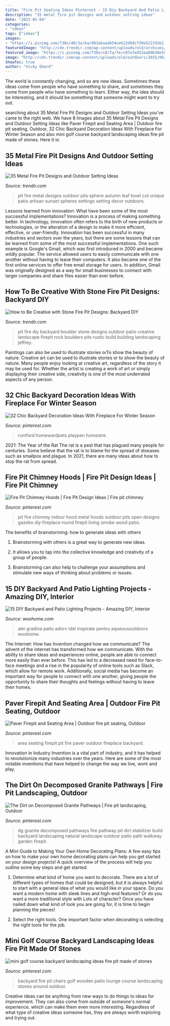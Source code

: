 ```yaml
---
title: "Fire Pit Seating Ideas Pinterest - 15 Diy Backyard And Patio Lighting Projects"
description: "35 metal fire pit designs and outdoor setting ideas"
date: "2023-01-04"
categories:
- "ideas"
tags: ["ideas"]
images:
- "https://i.pinimg.com/736x/d0/3a/ba/d03abaaab54ce612d9dcf39e522191b1.jpg"
featuredImage: "http://cdn.trendir.com/wp-content/uploads/old/archives/2015/10/22/autumn-leaf-fire-pit-sphere-melissa-crisp.jpg"
featured_image: "https://i.pinimg.com/736x/c8/7a/7e/c87a7ed53aa89b30e5894ed720099ebc.jpg"
image: "http://cdn.trendir.com/wp-content/uploads/old/outdoors/2015/06/10/boulder-fire-pit.jpg"
ShowToc: true
author: "Vicky Emard"
---
```



The world is constantly changing, and so are new ideas. Sometimes these ideas come from people who have something to share, and sometimes they come from people who have something to learn. Either way, the idea should be interesting, and it should be something that someone might want to try out.

	

		
searching about 35 Metal Fire Pit Designs and Outdoor Setting Ideas you've came to the right web. We have 8 Images about 35 Metal Fire Pit Designs and Outdoor Setting Ideas like Paver Firepit and Seating Area | Outdoor fire pit seating, Outdoor, 32 Chic Backyard Decoration Ideas With Fireplace For Winter Season and also mini golf course backyard landscaping ideas fire pit made of stones. Here it is:
		
    
## 35 Metal Fire Pit Designs And Outdoor Setting Ideas

<img loading=lazy src="http://cdn.trendir.com/wp-content/uploads/old/archives/2015/10/22/autumn-leaf-fire-pit-sphere-melissa-crisp.jpg" onerror="this.onerror=null;this.src='https://tse3.mm.bing.net/th?id=OIP.B3i4y8YMfAi-fLrdqcVpHQHaFL&amp;pid=15.1';" alt="35 Metal Fire Pit Designs and Outdoor Setting Ideas">

_Source: trendir.com_

>pit fire metal designs outdoor pits sphere autumn leaf bowl cut unique patio artisan sunset spheres settings setting decor outdoors. 

	

Lessons learned from innovation: What have been some of the most successful implementations?
Innovation is a process of making something better. In technology, innovation often refers to the birth of new products or technologies, or the alteration of a design to make it more efficient, effective, or user-friendly. Innovation has been successful in many industries and sectors over the years, but there are some lessons that can be learned from some of the most successful implementations.
One such example is Google's Gmail, which was first introduced in 2000 and became wildly popular. The service allowed users to easily communicate with one another without having to leave their computers. It also became one of the first online services to offer free email storage for users. In addition, Gmail was originally designed as a way for small businesses to connect with larger companies and share files easier than ever before.

    
## How To Be Creative With Stone Fire Pit Designs: Backyard DIY

<img loading=lazy src="http://cdn.trendir.com/wp-content/uploads/old/outdoors/2015/06/10/boulder-fire-pit.jpg" onerror="this.onerror=null;this.src='https://tse1.mm.bing.net/th?id=OIP.hAzqf6NUR7PPvM3jEBUYPwHaIc&amp;pid=15.1';" alt="How to Be Creative with Stone Fire Pit Designs: Backyard DIY">

_Source: trendir.com_

>pit fire diy backyard boulder stone designs outdoor patio creative landscape firepit rock boulders pits rustic build building landscaping jeffrey. 

	

Paintings can also be used to illustrate stories orTo show the beauty of nature.
Creative art can be used to illustrate stories or to show the beauty of nature. Many people enjoy looking at creative art, regardless of the story it may be used for. Whether the artist is creating a work of art or simply displaying their creative side, creativity is one of the most underrated aspects of any person.

    
## 32 Chic Backyard Decoration Ideas With Fireplace For Winter Season

<img loading=lazy src="https://i.pinimg.com/736x/d0/3a/ba/d03abaaab54ce612d9dcf39e522191b1.jpg" onerror="this.onerror=null;this.src='https://tse4.mm.bing.net/th?id=OIP.gqYYyByqFufs-nd_0srKcAHaKx&amp;pid=15.1';" alt="32 Chic Backyard Decoration Ideas With Fireplace For Winter Season">

_Source: pinterest.com_

>rumford homewardpets playpen homestre. 

	

2021: The Year of the Rat
The rat is a pest that has plagued many people for centuries. Some believe that the rat is to blame for the spread of diseases such as smallpox and plague. In 2021, there are many ideas about how to stop the rat from spread.

    
## Fire Pit Chimney Hoods | Fire Pit Design Ideas | Fire Pit Chimney

<img loading=lazy src="https://i.pinimg.com/736x/c8/f6/52/c8f6521acdda84e2c5a4fcd1f36d88df--fire-pits-yard-ideas.jpg" onerror="this.onerror=null;this.src='https://tse3.mm.bing.net/th?id=OIP.8pG9e0SbmED3okkdZoT6VQHaJ3&amp;pid=15.1';" alt="Fire Pit Chimney Hoods | Fire Pit Design Ideas | Fire pit chimney">

_Source: pinterest.com_

>pit fire chimney indoor hood metal hoods outdoor pits open designs gazebo diy fireplace round firepit living smoke wood patio. 

	

The benefits of brainstorming: how to generate ideas with others
1. Brainstorming with others is a great way to generate new ideas.
2. It allows you to tap into the collective knowledge and creativity of a group of people.

3. Brainstorming can also help to challenge your assumptions and stimulate new ways of thinking about problems or issues.

    
## 15 DIY Backyard And Patio Lighting Projects - Amazing DIY, Interior

<img loading=lazy src="https://www.woohome.com/wp-content/uploads/2016/05/paito-yard-lighting-summer-15.jpg" onerror="this.onerror=null;this.src='https://tse3.mm.bing.net/th?id=OIP.q4_GaPhdceR_2AXNoWgTzgHaKa&amp;pid=15.1';" alt="15 DIY Backyard and Patio Lighting Projects - Amazing DIY, Interior">

_Source: woohome.com_

>alei gradina paito adorn idei inspirate pentru aqueousoutdoors woohome. 

	

The Internet: How has Invention changed how we communicate?
The advent of the internet has transformed how we communicate. With the ability to share ideas and experiences online, people are able to connect more easily than ever before. This has led to a decreased need for face-to-face meetings and a rise in the popularity of online tools such as Slack, which allow for remote work. Additionally, social media has become an important way for people to connect with one another, giving people the opportunity to share their thoughts and feelings without having to leave their homes.

    
## Paver Firepit And Seating Area | Outdoor Fire Pit Seating, Outdoor

<img loading=lazy src="https://i.pinimg.com/736x/9c/79/fe/9c79fef8fe34f75cfb683a2917be914a.jpg" onerror="this.onerror=null;this.src='https://tse4.mm.bing.net/th?id=OIP.YkcHPemQ4MlKFT_Sb5mqHAHaLH&amp;pid=15.1';" alt="Paver Firepit and Seating Area | Outdoor fire pit seating, Outdoor">

_Source: pinterest.com_

>area seating firepit pit fire paver outdoor fireplace backyard. 

	

Innovation in Industry
Invention is a vital part of industry, and it has helped to revolutionize many industries over the years. Here are some of the most notable inventions that have helped to change the way we live, work and play.

    
## The Dirt On Decomposed Granite Pathways | Fire Pit Landscaping, Outdoor

<img loading=lazy src="https://i.pinimg.com/736x/2d/a8/7e/2da87e1bb089142558135a2972f62c65--decomposed-granite-pathways.jpg" onerror="this.onerror=null;this.src='https://tse2.mm.bing.net/th?id=OIP.s_p2hEB-K7xnksdPNByAfQHaHa&amp;pid=15.1';" alt="The Dirt on Decomposed Granite Pathways | Fire pit landscaping, Outdoor">

_Source: pinterest.com_

>dg granite decomposed pathways fire pathway pit dirt stabilizer build backyard landscaping natural landscape outdoor patio path walkway garden firepit. 

	

A Mini Guide to Making Your Own Home Decorating Plans:
A few easy tips on how to make your own home decorating plans can help you get started on your design projects! A quick overview of the process will help you outline some key steps and get started:
1. Determine what kind of home you want to decorate. There are a lot of different types of homes that could be designed, but it is always helpful to start with a general idea of what you would like in your space. Do you want a modern home with sleek lines and high-end features? Or do you want a more traditional style with Lots of character? Once you have nailed down what kind of look you are going for, it is time to begin planning the pieces!

2. Select the right tools. One important factor when decorating is selecting the right tools for the job.

    
## Mini Golf Course Backyard Landscaping Ideas Fire Pit Made Of Stones

<img loading=lazy src="https://i.pinimg.com/736x/c8/7a/7e/c87a7ed53aa89b30e5894ed720099ebc.jpg" onerror="this.onerror=null;this.src='https://tse2.mm.bing.net/th?id=OIP.snyUGJguxbeESVdCZ1reXgHaHa&amp;pid=15.1';" alt="mini golf course backyard landscaping ideas fire pit made of stones">

_Source: pinterest.com_

>backyard fire pit chairs golf wooden patio lounge course landscaping stones around outdoor. 

	

Creative ideas can be anything from new ways to do things to ideas for improvement. They can also come from outside of someone's normal experience, which can make them even more interesting. Regardless of what type of creative ideas someone has, they are always worth exploring and trying out.


